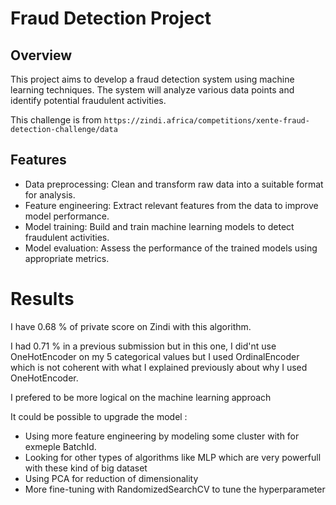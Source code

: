 # Fraud Detection Project

## Overview
This project aims to develop a fraud detection system using machine learning techniques. The system will analyze various data points and identify potential fraudulent activities.

This challenge is from `https://zindi.africa/competitions/xente-fraud-detection-challenge/data`

## Features
- Data preprocessing: Clean and transform raw data into a suitable format for analysis.
- Feature engineering: Extract relevant features from the data to improve model performance.
- Model training: Build and train machine learning models to detect fraudulent activities.
- Model evaluation: Assess the performance of the trained models using appropriate metrics.

# Results

I have 0.68 % of private score on Zindi with this algorithm.

I had 0.71 % in a previous submission but in this one, I did'nt use OneHotEncoder on my 5 categorical values but I used OrdinalEncoder which is not coherent with what I explained previously about why I used OneHotEncoder.

I prefered to be more logical on the machine learning approach

It could be possible to upgrade the model : 
- Using more feature engineering by modeling some cluster with for exmeple BatchId.
- Looking for other types of algorithms like MLP which are very powerfull with these kind of big dataset
- Using PCA for reduction of dimensionality
- More fine-tuning with RandomizedSearchCV to tune the hyperparameter